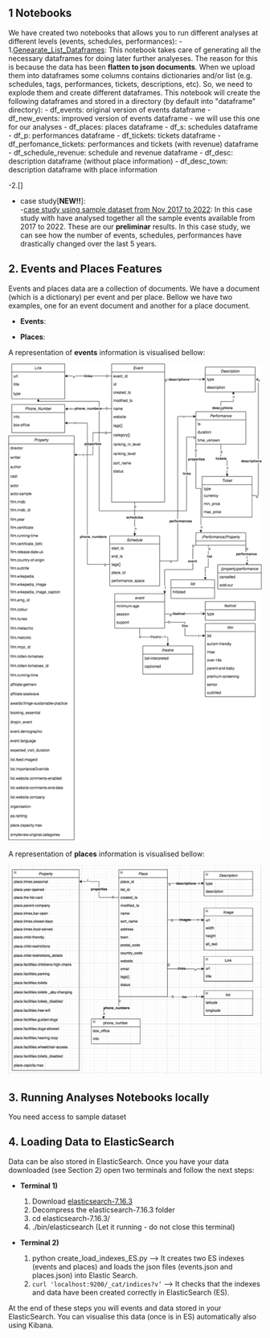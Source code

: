 ## 1 Notebooks
We have created two notebooks that allows you to run different analyses at different levels (events, schedules, performances):
    - 1.[Genearate_List_Dataframes](./Generate_List_Dataframes.ipynb): This notebook takes care of generating all the necessary dataframes for doing later further analyeses. The reason for this is because the data has been **flatten to json documents**. When we upload them into dataframes some columns contains dictionaries and/or list (e.g. schedules, tags, performances, tickets, descriptions, etc). So, we need to explode them and create different dataframes. This notebook will create the following dataframes and stored in a directory (by default into "dataframe" directory):
    - df_events: original version of events dataframe
    - df_new_events: improved version of events dataframe - we will use this one for our analyses
    - df_places: places dataframe
    - df_s: schedules dataframe 
    - df_p: performances dataframe
    - df_tickets: tickets dataframe
    - df_perfomance_tickets: performances and tickets (with revenue) dataframe
    - df_schedule_revenue: schedule and revenue dataframe
    - df_desc: description dataframe (without place information)
    - df_desc_town: description dataframe with place information
    
   -2.[]

 - case study[**NEW!!**]:  
       -[case study using sample dataset from Nov 2017 to 2022](https://storage.googleapis.com/case_study_list/Case_Study_v2.html): In this case study with have analysed together all the sample events available from 2017 to 2022. These are our **preliminar** results. In this case study, we can see how the number of events, schedules, performances have drastically changed over the last 5 years.  

 
 

## 2. Events and Places Features

Events and places data are a collection of documents. We have a document (which is a dictionary) per event and per place.
Bellow we have two examples, one for an event document and another for a place document. 

- **Events**: 

- **Places**:


A representation of **events** information is visualised  bellow:

<img width="1121" alt="events_classes" src="./events_classes.png">

A representation of **places** information is visualised bellow:

<img width="1121" alt="places_classes" src="./places_classes.png">

## 3. Running Analyses Notebooks locally

You need access to sample dataset 

## 4. Loading Data to ElasticSearch

Data can be also stored in ElasticSearch. Once you have your data downloaded (see Section 2) open two terminals and follow the next steps:
- **Terminal 1)**
  1. Download [elasticsearch-7.16.3](https://www.elastic.co/downloads/elasticsearch)
  2. Decompress the elasticsearch-7.16.3 folder
  3. cd elasticsearch-7.16.3/
  4. ./bin/elasticsearch 
  (Let it running - do not close this terminal)

- **Terminal  2)**
   1. python create_load_indexes_ES.py  —> It creates two ES indexes (events and places) and loads the json files (events.json and places.json) into Elastic Search. 
   2. ``` curl 'localhost:9200/_cat/indices?v’ ``` —> It checks that the indexes and data have been created correctly in ElasticSearch (ES).

At the end of these steps you will events and data stored in your ElasticSearch. You can visualise this data (once is in ES) automatically also using Kibana. 

